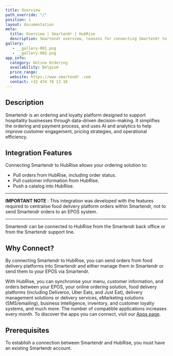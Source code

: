 ```yaml
---
title: Overview
path_override: "/"
position: 1
layout: documentation
meta:
  title: Overview | Smartendr | HubRise
  description: Smartendr overview, reasons for connecting Smartendr to HubRise and summary of integrated features. Synchronise data between Smartendr and your other apps.
gallery:
   - __gallery-001.png
   - __gallery-002.png
app_info:
  category: Online Ordering
  availability: Belgium
  price_range:
  website: https://www.smartendr .com
  contact: +32 474 78 13 16
---
```


## Description

Smartendr is an ordering and loyalty platform designed to support hospitality businesses through data-driven decision-making. It simplifies the ordering and payment process, and uses AI and analytics to help improve customer engagement, pricing strategies, and operational efficiency.

## Integration Features

Connecting Smartendr to HubRise allows your ordering solution to:

- Pull orders from HubRise, including order status.
- Pull customer information from HubRise.
- Push a catalog into HubRise.

---

**IMPORTANT NOTE** : This integration was developed with the features required to centralise food delivery platform orders within Smartendr, not to send Smartendr orders to an EPOS system.

---

Smartendr can be connected to HubRise from the Smartendr back office or from the Smartendr support line.

## Why Connect?

By connecting Smartendr to HubRise, you can send orders from food delivery platforms into Smartendr and either manage them in Smartendr or send them to your EPOS via Smartendr.

With HubRise, you can synchronise your menu, customer information, and orders between your EPOS, your online ordering solution, food delivery platforms (including Deliveroo, Uber Eats, and Just Eat), delivery management solutions or delivery services, eMarketing solutions (SMS/emailing), business intelligence, inventory, and customer loyalty systems, and much more. The number of compatible applications increases every month. To discover the apps you can connect, visit our [Apps page](/apps).

## Prerequisites

To establish a connection between Smartendr and HubRise, you must have an existing Smartendr account.
